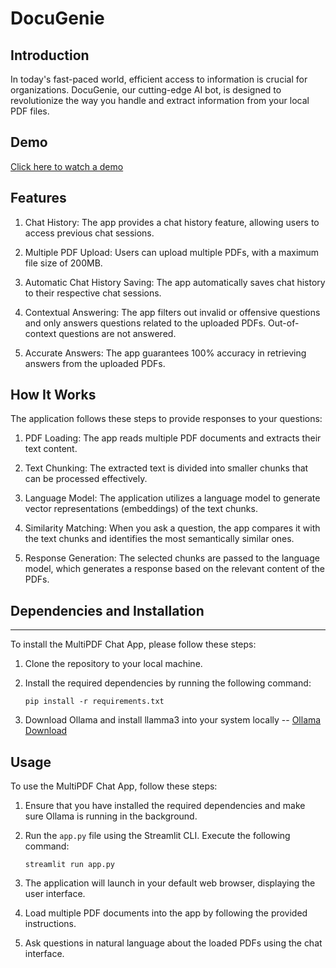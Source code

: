 # DocuGenie

## Introduction

In today's fast-paced world, efficient access to information is crucial for organizations. DocuGenie, our cutting-edge AI bot, is designed to revolutionize the way you handle and extract information from your local PDF files.

## Demo
<a href="https://drive.google.com/file/d/1KI1r9M6jVKRDYc2VzmoZrpF2j3EcIpCJ/view?usp=sharing">Click here to watch a demo</a>

## Features

1. Chat History: The app provides a chat history feature, allowing users to access previous chat sessions.

2. Multiple PDF Upload: Users can upload multiple PDFs, with a maximum file size of 200MB.

3. Automatic Chat History Saving: The app automatically saves chat history to their respective chat sessions.

4. Contextual Answering: The app filters out invalid or offensive questions and only answers questions related to the uploaded PDFs. Out-of-context questions are not answered.

5. Accurate Answers: The app guarantees 100% accuracy in retrieving answers from the uploaded PDFs.

## How It Works

The application follows these steps to provide responses to your questions:

1. PDF Loading: The app reads multiple PDF documents and extracts their text content.

2. Text Chunking: The extracted text is divided into smaller chunks that can be processed effectively.

3. Language Model: The application utilizes a language model to generate vector representations (embeddings) of the text chunks.

4. Similarity Matching: When you ask a question, the app compares it with the text chunks and identifies the most semantically similar ones.

5. Response Generation: The selected chunks are passed to the language model, which generates a response based on the relevant content of the PDFs.

## Dependencies and Installation

---

To install the MultiPDF Chat App, please follow these steps:

1. Clone the repository to your local machine.

2. Install the required dependencies by running the following command:

   ```
   pip install -r requirements.txt
   ```

3. Download Ollama and install llamma3 into your system locally -- <a href="https://ollama.com/download">Ollama Download</a>

## Usage

To use the MultiPDF Chat App, follow these steps:

1. Ensure that you have installed the required dependencies and make sure Ollama is running in the background.

2. Run the `app.py` file using the Streamlit CLI. Execute the following command:

   ```
   streamlit run app.py
   ```

3. The application will launch in your default web browser, displaying the user interface.

4. Load multiple PDF documents into the app by following the provided instructions.

5. Ask questions in natural language about the loaded PDFs using the chat interface.
